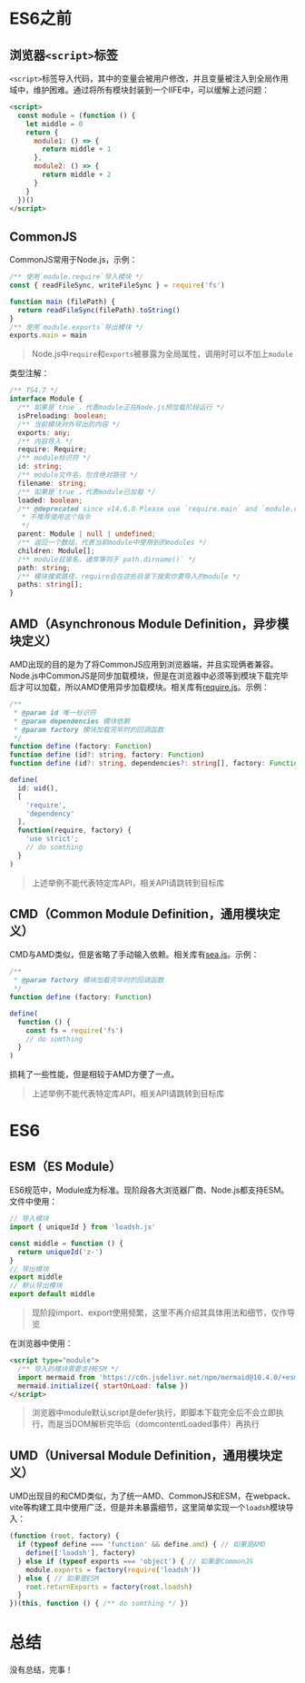 # ES6之前

## 浏览器`<script>`标签

`<script>`标签导入代码，其中的变量会被用户修改，并且变量被注入到全局作用域中，维护困难。通过将所有模块封装到一个IIFE中，可以缓解上述问题：

```html
<script>
  const module = (function () {
    let middle = 0
    return {
      module1: () => {
        return middle + 1
      },
      module2: () => {
        return middle + 2
      }
    }
  })()
</script>
```

## CommonJS

CommonJS常用于Node.js，示例：

```js
/** 使用`module.require`导入模块 */
const { readFileSync, writeFileSync } = require('fs')

function main (filePath) {
  return readFileSync(filePath).toString()
}
/** 使用`module.exports`导出模块 */
exports.main = main
```

> Node.js中`require`和`exports`被暴露为全局属性，调用时可以不加上`module`

类型注解：

```ts
/** TS4.7 */
interface Module {
  /** 如果是`true`，代表module正在Node.js预加载阶段运行 */
  isPreloading: boolean;
  /** 当前模块对外导出的内容 */
  exports: any;
  /** 内容导入 */
  require: Require;
  /** module标识符 */
  id: string;
  /** module文件名，包含绝对路径 */
  filename: string;
  /** 如果是`true`，代表module已加载 */
  loaded: boolean;
  /** @deprecated since v14.6.0 Please use `require.main` and `module.children` instead.
   * 不推荐使用这个指令
   */
  parent: Module | null | undefined;
  /** 返回一个数组，代表当前module中使用到的modules */
  children: Module[];
  /** module目录名，通常等同于`path.dirname()` */
  path: string;
  /** 模块搜索路径，require会在这些目录下搜索你要导入的module */
  paths: string[];
}
```

## AMD（Asynchronous Module Definition，异步模块定义）

AMD出现的目的是为了将CommonJS应用到浏览器端，并且实现俩者兼容。Node.js中CommonJS是同步加载模块，但是在浏览器中必须等到模块下载完毕后才可以加载，所以AMD使用异步加载模块。相关库有[require.js](https://requirejs.org/)。示例：

```ts
/**
 * @param id 唯一标识符
 * @param dependencies 模块依赖
 * @param factory 模块加载完毕时的回调函数
 */
function define (factory: Function)
function define (id?: string, factory: Function)
function define (id?: string, dependencies?: string[], factory: Function)

define(
  id: uid(),
  [
    'require',
    'dependency'
  ],
  function(require, factory) {
    'use strict';
    // do somthing
  }
)
```

> 上述举例不能代表特定库API，相关API请跳转到目标库

## CMD（Common Module Definition，通用模块定义）

CMD与AMD类似，但是省略了手动输入依赖。相关库有[sea.js](https://seajs.github.io/seajs/docs/)。示例：

```ts
/**
 * @param factory 模块加载完毕时的回调函数
 */
function define (factory: Function)

define(
  function () {
    const fs = require('fs')
    // do somthing
  }
)
```

损耗了一些性能，但是相较于AMD方便了一点。

> 上述举例不能代表特定库API，相关API请跳转到目标库

# ES6

## ESM（ES Module）

ES6规范中，Module成为标准。现阶段各大浏览器厂商、Node.js都支持ESM。文件中使用：

```js
// 导入模块
import { uniqueId } from 'loadsh.js'

const middle = function () {
  return uniqueId('z-')
}
// 导出模块
export middle
// 默认导出模块
export default middle
```

> 现阶段import、export使用频繁，这里不再介绍其具体用法和细节，仅作导览

在浏览器中使用：

```html
<script type="module">
  /** 导入的模块需要支持ESM */
  import mermaid from 'https://cdn.jsdelivr.net/npm/mermaid@10.4.0/+esm'
  mermaid.initialize({ startOnLoad: false })
</script>
```

> 浏览器中module默认script是defer执行，即脚本下载完全后不会立即执行，而是当DOM解析完毕后（domcontentLoaded事件）再执行

## UMD（Universal Module Definition，通用模块定义）

UMD出现目的和CMD类似，为了统一AMD、CommonJS和ESM，在webpack、vite等构建工具中使用广泛，但是并未暴露细节，这里简单实现一个`loadsh`模块导入：

```js
(function (root, factory) {
  if (typeof define === 'function' && define.amd) { // 如果是AMD
    define(['loadsh'], factory)
  } else if (typeof exports === 'object') { // 如果是CommonJS
    module.exports = factory(require('loadsh'))
  } else { // 如果是ESM
    root.returnExports = factory(root.loadsh)
  }
})(this, function () { /** do somthing */ })
```

# 总结

没有总结，完事！